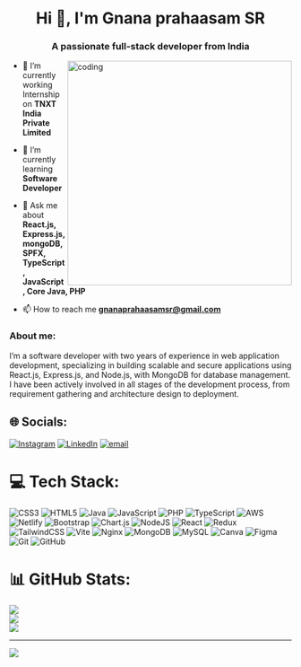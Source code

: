 
<h1 align="center">Hi 👋, I'm Gnana prahaasam SR</h1>
<h3 align="center">A passionate full-stack developer from India</h3>
<img align="right" alt="coding" width="400" src="https://media.istockphoto.com/id/1346223165/photo/encryption-your-data-binary-code-and-digital-lock-hacker-attack-and-data-breach-big-data-with.jpg?b=1&s=170667a&w=0&k=20&c=D017cD3Uy1ynHOm7w2i4ugulbXQ5qW7OBxYdkni1tzY=">

- 🔭 I’m currently working Internship on **TNXT India Private Limited**

- 🌱 I’m currently learning **Software Developer**

- 💬 Ask me about **React.js, Express.js, mongoDB, SPFX, TypeScript, JavaScript, Core Java, PHP**

- 📫 How to reach me **gnanaprahaasamsr@gmail.com**

<h3 align="left">About me:</h3>
<p align="left">I’m a software developer with two years of experience in web application development, specializing in building scalable and secure applications using React.js, Express.js, and Node.js, with MongoDB for database management. I have been actively involved in all stages of the development process, from requirement gathering and architecture design to deployment.</p>


## 🌐 Socials:
[![Instagram](https://img.shields.io/badge/Instagram-%23E4405F.svg?logo=Instagram&logoColor=white)](https://instagram.com/gnana_prahaasam) [![LinkedIn](https://img.shields.io/badge/LinkedIn-%230077B5.svg?logo=linkedin&logoColor=white)](https://www.linkedin.com/in/gnana%20prahaasam-sr-2b2433219) [![email](https://img.shields.io/badge/Email-D14836?logo=gmail&logoColor=white)](mailto:srgnanaprahaasam@gmail.com) 

# 💻 Tech Stack:
![CSS3](https://img.shields.io/badge/css3-%231572B6.svg?style=for-the-badge&logo=css3&logoColor=white) ![HTML5](https://img.shields.io/badge/html5-%23E34F26.svg?style=for-the-badge&logo=html5&logoColor=white) ![Java](https://img.shields.io/badge/java-%23ED8B00.svg?style=for-the-badge&logo=openjdk&logoColor=white) ![JavaScript](https://img.shields.io/badge/javascript-%23323330.svg?style=for-the-badge&logo=javascript&logoColor=%23F7DF1E) ![PHP](https://img.shields.io/badge/php-%23777BB4.svg?style=for-the-badge&logo=php&logoColor=white) ![TypeScript](https://img.shields.io/badge/typescript-%23007ACC.svg?style=for-the-badge&logo=typescript&logoColor=white) ![AWS](https://img.shields.io/badge/AWS-%23FF9900.svg?style=for-the-badge&logo=amazon-aws&logoColor=white) ![Netlify](https://img.shields.io/badge/netlify-%23000000.svg?style=for-the-badge&logo=netlify&logoColor=#00C7B7) ![Bootstrap](https://img.shields.io/badge/bootstrap-%238511FA.svg?style=for-the-badge&logo=bootstrap&logoColor=white) ![Chart.js](https://img.shields.io/badge/chart.js-F5788D.svg?style=for-the-badge&logo=chart.js&logoColor=white) ![NodeJS](https://img.shields.io/badge/node.js-6DA55F?style=for-the-badge&logo=node.js&logoColor=white) ![React](https://img.shields.io/badge/react-%2320232a.svg?style=for-the-badge&logo=react&logoColor=%2361DAFB) ![Redux](https://img.shields.io/badge/redux-%23593d88.svg?style=for-the-badge&logo=redux&logoColor=white) ![TailwindCSS](https://img.shields.io/badge/tailwindcss-%2338B2AC.svg?style=for-the-badge&logo=tailwind-css&logoColor=white) ![Vite](https://img.shields.io/badge/vite-%23646CFF.svg?style=for-the-badge&logo=vite&logoColor=white) ![Nginx](https://img.shields.io/badge/nginx-%23009639.svg?style=for-the-badge&logo=nginx&logoColor=white) ![MongoDB](https://img.shields.io/badge/MongoDB-%234ea94b.svg?style=for-the-badge&logo=mongodb&logoColor=white) ![MySQL](https://img.shields.io/badge/mysql-4479A1.svg?style=for-the-badge&logo=mysql&logoColor=white) ![Canva](https://img.shields.io/badge/Canva-%2300C4CC.svg?style=for-the-badge&logo=Canva&logoColor=white) ![Figma](https://img.shields.io/badge/figma-%23F24E1E.svg?style=for-the-badge&logo=figma&logoColor=white) ![Git](https://img.shields.io/badge/git-%23F05033.svg?style=for-the-badge&logo=git&logoColor=white) ![GitHub](https://img.shields.io/badge/github-%23121011.svg?style=for-the-badge&logo=github&logoColor=white)
# 📊 GitHub Stats:
![](https://github-readme-stats.vercel.app/api?username=gnanaprahaasam&theme=dark&hide_border=false&include_all_commits=false&count_private=false)<br/>
![](https://nirzak-streak-stats.vercel.app/?user=gnanaprahaasam&theme=dark&hide_border=false)<br/>
![](https://github-readme-stats.vercel.app/api/top-langs/?username=gnanaprahaasam&theme=dark&hide_border=false&include_all_commits=false&count_private=false&layout=compact)

---
[![](https://visitcount.itsvg.in/api?id=gnanaprahaasam&icon=0&color=0)](https://visitcount.itsvg.in)

<!-- Proudly created with GPRM ( https://gprm.itsvg.in ) -->
